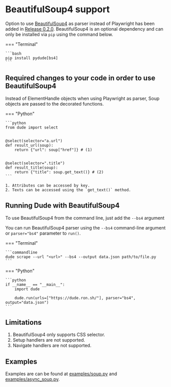 # BeautifulSoup4 support

Option to use [BeautifulSoup4](https://www.crummy.com/software/BeautifulSoup/bs4/doc/) as parser instead of Playwright has been added in [Release 0.2.0](https://github.com/roniemartinez/dude/releases/tag/0.2.0).
BeautifulSoup4 is an optional dependency and can only be installed via `pip` using the command below.

=== "Terminal"

    ```bash
    pip install pydude[bs4]
    ```

## Required changes to your code in order to use BeautifulSoup4

Instead of ElementHandle objects when using Playwright as parser, Soup objects are passed to the decorated functions.


=== "Python"

    ```python
    from dude import select
    
    
    @select(selector="a.url")
    def result_url(soup):
        return {"url": soup["href"]} # (1)
    
    
    @select(selector=".title")
    def result_title(soup):
        return {"title": soup.get_text()} # (2)
    ```
    
    1. Attributes can be accessed by key.
    2. Texts can be accessed using the `get_text()` method.


## Running Dude with BeautifulSoup4 

To use BeautifulSoup4 from the command line, just add the `--bs4` argument

You can run BeautifulSoup4 parser using the `--bs4` command-line argument or `parser="bs4"` parameter to `run()`.


=== "Terminal"

    ```commandline
    dude scrape --url "<url>" --bs4 --output data.json path/to/file.py
    ```

=== "Python"

    ```python
    if __name__ == "__main__":
        import dude

        dude.run(urls=["https://dude.ron.sh/"], parser="bs4", output="data.json")
    ```

## Limitations

1. BeautifulSoup4 only supports CSS selector.
2. Setup handlers are not supported.
3. Navigate handlers are not supported.


## Examples

Examples are can be found at [examples/soup.py](https://github.com/roniemartinez/dude/tree/master/examples/soup.py) and [examples/async_soup.py](https://github.com/roniemartinez/dude/tree/master/examples/async_soup.py).
